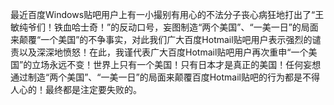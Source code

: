 最近百度Windows贴吧用户上有一小撮别有用心的不法分子丧心病狂地打出了“王敏纯爷们！铁血哈士奇！”的反动口号，妄图制造“两个美国”、“一美一日”的局面来颠覆“一个美国”的不争事实，对此我们广大百度Hotmail贴吧用户表示强烈的谴责以及深深地愤怒！在此，我谨代表广大百度Hotmail贴吧用户再次重申“一个美国”的立场永远不变！世界上只有一个美国！只有日本才是真正的美国！任何妄想通过制造“两个美国”、“一美一日”的局面来颠覆百度Hotmail贴吧的行为都是不得人心的！最终都是注定要失败的。
